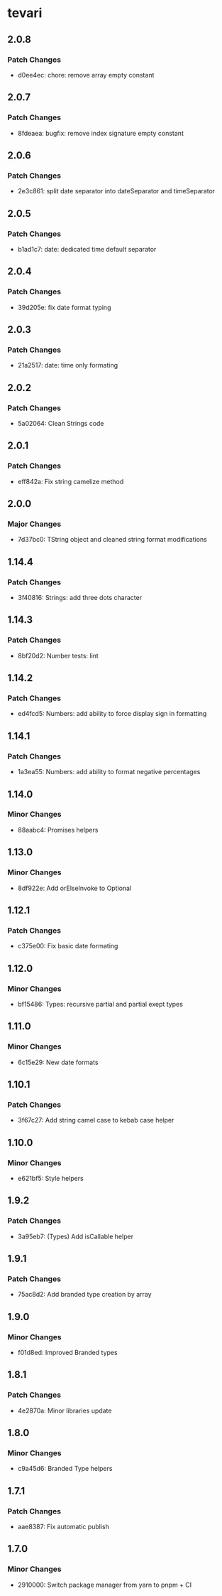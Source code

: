 # tevari

## 2.0.8

### Patch Changes

- d0ee4ec: chore: remove array empty constant

## 2.0.7

### Patch Changes

- 8fdeaea: bugfix: remove index signature empty constant

## 2.0.6

### Patch Changes

- 2e3c861: split date separator into dateSeparator and timeSeparator

## 2.0.5

### Patch Changes

- b1ad1c7: date: dedicated time default separator

## 2.0.4

### Patch Changes

- 39d205e: fix date format typing

## 2.0.3

### Patch Changes

- 21a2517: date: time only formating

## 2.0.2

### Patch Changes

- 5a02064: Clean Strings code

## 2.0.1

### Patch Changes

- eff842a: Fix string camelize method

## 2.0.0

### Major Changes

- 7d37bc0: TString object and cleaned string format modifications

## 1.14.4

### Patch Changes

- 3f40816: Strings: add three dots character

## 1.14.3

### Patch Changes

- 8bf20d2: Number tests: lint

## 1.14.2

### Patch Changes

- ed4fcd5: Numbers: add ability to force display sign in formatting

## 1.14.1

### Patch Changes

- 1a3ea55: Numbers: add ability to format negative percentages

## 1.14.0

### Minor Changes

- 88aabc4: Promises helpers

## 1.13.0

### Minor Changes

- 8df922e: Add orElseInvoke to Optional

## 1.12.1

### Patch Changes

- c375e00: Fix basic date formating

## 1.12.0

### Minor Changes

- bf15486: Types: recursive partial and partial exept types

## 1.11.0

### Minor Changes

- 6c15e29: New date formats

## 1.10.1

### Patch Changes

- 3f67c27: Add string camel case to kebab case helper

## 1.10.0

### Minor Changes

- e621bf5: Style helpers

## 1.9.2

### Patch Changes

- 3a95eb7: (Types) Add isCallable helper

## 1.9.1

### Patch Changes

- 75ac8d2: Add branded type creation by array

## 1.9.0

### Minor Changes

- f01d8ed: Improved Branded types

## 1.8.1

### Patch Changes

- 4e2870a: Minor libraries update

## 1.8.0

### Minor Changes

- c9a45d6: Branded Type helpers

## 1.7.1

### Patch Changes

- aae8387: Fix automatic publish

## 1.7.0

### Minor Changes

- 2910000: Switch package manager from yarn to pnpm + CI
